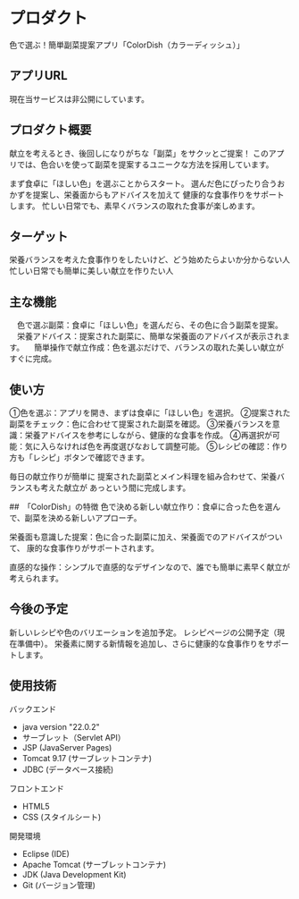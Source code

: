 # プロダクト
色で選ぶ！簡単副菜提案アプリ「ColorDish（カラーディッシュ）」

## アプリURL
現在当サービスは非公開にしています。


## プロダクト概要
献立を考えるとき、後回しになりがちな「副菜」をサクッとご提案！
このアプリでは、色合いを使って副菜を提案するユニークな方法を採用しています。

まず食卓に「ほしい色」を選ぶことからスタート。
選んだ色にぴったり合うおかずを提案し、栄養面からもアドバイスを加えて
健康的な食事作りをサポートします。
忙しい日常でも、素早くバランスの取れた食事が楽しめます。


## ターゲット
栄養バランスを考えた食事作りをしたいけど、どう始めたらよいか分からない人
忙しい日常でも簡単に美しい献立を作りたい人


## 主な機能
　色で選ぶ副菜：食卓に「ほしい色」を選んだら、その色に合う副菜を提案。
　栄養アドバイス：提案された副菜に、簡単な栄養面のアドバイスが表示されます。
　簡単操作で献立作成：色を選ぶだけで、バランスの取れた美しい献立がすぐに完成。


## 使い方
①色を選ぶ：アプリを開き、まずは食卓に「ほしい色」を選択。
②提案された副菜をチェック：色に合わせて提案された副菜を確認。
③栄養バランスを意識：栄養アドバイスを参考にしながら、健康的な食事を作成。
④再選択が可能：気に入らなければ色を再度選びなおして調整可能。
⑤レシピの確認：作り方も「レシピ」ボタンで確認できます。

毎日の献立作りが簡単に
提案された副菜とメイン料理を組み合わせて、栄養バランスも考えた献立が
あっという間に完成します。


##　「ColorDish」の特徴
色で決める新しい献立作り：食卓に合った色を選んで、副菜を決める新しいアプローチ。

栄養面も意識した提案：色に合った副菜に加え、栄養面でのアドバイスがついて、
康的な食事作りがサポートされます。

直感的な操作：シンプルで直感的なデザインなので、誰でも簡単に素早く献立が考えられます。


## 今後の予定
新しいレシピや色のバリエーションを追加予定。
レシピページの公開予定（現在準備中）。
栄養素に関する新情報を追加し、さらに健康的な食事作りをサポートします。



## 使用技術
バックエンド
- java version "22.0.2" 
- サーブレット（Servlet API）
- JSP (JavaServer Pages)
- Tomcat 9.17 (サーブレットコンテナ)
- JDBC (データベース接続)

フロントエンド
- HTML5
- CSS (スタイルシート)


開発環境
- Eclipse (IDE)
- Apache Tomcat (サーブレットコンテナ)
- JDK (Java Development Kit)
- Git (バージョン管理)






